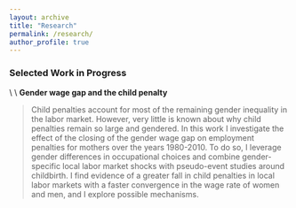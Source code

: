 ```yaml
---
layout: archive
title: "Research"
permalink: /research/
author_profile: true
---
```


### Selected Work in Progress
\\
\\
**Gender wage gap and the child penalty**
> Child penalties account for most of the remaining gender inequality in the labor market. However, very little is known about why child penalties remain so large and gendered. In this work  I investigate the effect of the closing of the gender wage gap on employment penalties for mothers over the years 1980-2010.  To do so, I leverage gender differences in occupational choices and combine gender-specific local labor market shocks with pseudo-event studies around childbirth. I find evidence of a greater fall in child penalties in local labor markets with a faster convergence in the wage rate of women and men, and I explore possible mechanisms.

